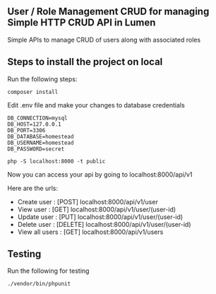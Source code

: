 ## User / Role Management CRUD for managing Simple HTTP CRUD API in Lumen 

Simple APIs to manage CRUD of users along with associated roles

## Steps to install the project on local

Run the following steps:

```
composer install
```

Edit .env file and make your changes to database credentials
```
DB_CONNECTION=mysql
DB_HOST=127.0.0.1
DB_PORT=3306
DB_DATABASE=homestead
DB_USERNAME=homestead
DB_PASSWORD=secret
```

```
php -S localhost:8000 -t public
```

Now you can access your api by going to localhost:8000/api/v1

Here are the urls:
* Create user : [POST] localhost:8000/api/v1/user
* View user : [GET] localhost:8000/api/v1/user/(user-id)
* Update user : [PUT] localhost:8000/api/v1/user/(user-id)
* Delete user : [DELETE] localhost:8000/api/v1/user/(user-id)
* View all users : [GET] localhost:8000/api/v1/users


## Testing

Run the following for testing

```
./vendor/bin/phpunit
```
